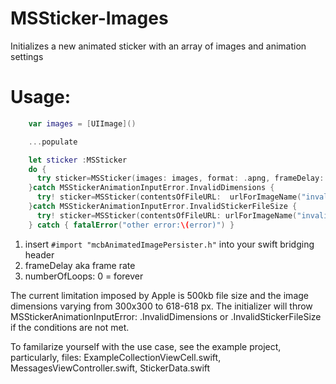 # MSSticker-Images
Initializes a new animated sticker with an array of images and animation settings

# Usage:
```swift
    var images = [UIImage]()

    ...populate

    let sticker :MSSticker
    do {
      try sticker=MSSticker(images: images, format: .apng, frameDelay: 1.0/14.0, numberOfLoops: 0, localizedDescription: localizedDescription)
    }catch MSStickerAnimationInputError.InvalidDimensions {
      try! sticker=MSSticker(contentsOfFileURL:  urlForImageName("invalid_image_size"), localizedDescription: "invalid dimensions")
    }catch MSStickerAnimationInputError.InvalidStickerFileSize {
      try! sticker=MSSticker(contentsOfFileURL: urlForImageName("invalid_file_size"), localizedDescription: "invalid file size")
    } catch { fatalError("other error:\(error)") }
```
1. insert `#import "mcbAnimatedImagePersister.h"` into your swift bridging header
2. frameDelay aka frame rate
3. numberOfLoops: 0 = forever

The current limitation imposed by Apple is 500kb file size and the image dimensions varying from 300x300 to 618-618 px. The initializer will throw MSStickerAnimationInputError: .InvalidDimensions or .InvalidStickerFileSize if the conditions are not met.

To familarize yourself with the use case, see the example project, particularly, files: ExampleCollectionViewCell.swift, MessagesViewController.swift, StickerData.swift
